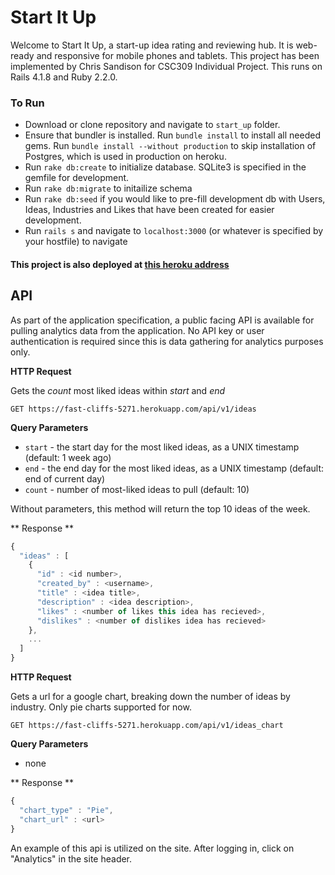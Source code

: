 # Start It Up

Welcome to Start It Up, a start-up idea rating and reviewing hub. It is web-ready and responsive for mobile phones and tablets. This project has been implemented by Chris Sandison for CSC309 Individual Project. This runs on Rails 4.1.8 and Ruby 2.2.0. 

### To Run

* Download or clone repository and navigate to `start_up` folder.
* Ensure that bundler is installed. Run `bundle install` to install all needed gems. Run `bundle install --without production` to skip installation of Postgres, which is used in production on heroku.
* Run `rake db:create` to initialize database. SQLite3 is specified in the gemfile for development.
* Run `rake db:migrate` to initailize schema
* Run `rake db:seed` if you would like to pre-fill development db with Users, Ideas, Industries and Likes that have been created for easier development.
* Run `rails s` and navigate to `localhost:3000` (or whatever is specified by your hostfile) to navigate

#### This project is also deployed at [this heroku address](https://fast-cliffs-5271.herokuapp.com/)

## API

As part of the application specification, a public facing API is available for pulling analytics data from the application. No API key or user authentication is required since this is data gathering for analytics purposes only.

**HTTP Request**

Gets the *count* most liked ideas within *start* and *end*

`GET https://fast-cliffs-5271.herokuapp.com/api/v1/ideas`

**Query Parameters**

* `start` - the start day for the most liked ideas, as a UNIX timestamp (default: 1 week ago)
* `end` - the end day for the most liked ideas, as a UNIX timestamp (default: end of current day)
* `count` - number of most-liked ideas to pull (default: 10)


Without parameters, this method will return the top 10 ideas of the week.

** Response **

```javascript
{ 
  "ideas" : [
    {
      "id" : <id number>,
      "created_by" : <username>,
      "title" : <idea title>,
      "description" : <idea description>,
      "likes" : <number of likes this idea has recieved>,
      "dislikes" : <number of dislikes idea has recieved>
    },
    ...
  ]
}
```

**HTTP Request**

Gets a url for a google chart, breaking down the number of ideas by industry. Only pie charts supported for now.

`GET https://fast-cliffs-5271.herokuapp.com/api/v1/ideas_chart`

**Query Parameters**

* none

** Response **

```javascript
{
  "chart_type" : "Pie",
  "chart_url" : <url>
}
```




An example of this api is utilized on the site. After logging in, click on "Analytics" in the site header.